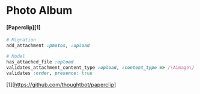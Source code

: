 # Photo Album

#### [Paperclip][1]

```rb
# Migration
add_attachment :photos, :upload

# Model
has_attached_file :upload
validates_attachment_content_type :upload, :content_type => /\Aimage\/.*\Z/
validates :order, presence: true
```





[1][https://github.com/thoughtbot/paperclip]

